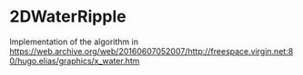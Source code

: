 # 2DWaterRipple
Implementation of the algorithm in  
https://web.archive.org/web/20160607052007/http://freespace.virgin.net:80/hugo.elias/graphics/x_water.htm
